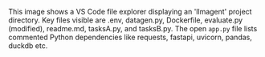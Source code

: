 This image shows a VS Code file explorer displaying an 'llmagent' project directory. Key files visible are .env, datagen.py, Dockerfile, evaluate.py (modified), readme.md, tasksA.py, and tasksB.py. The open `app.py` file lists commented Python dependencies like requests, fastapi, uvicorn, pandas, duckdb etc.